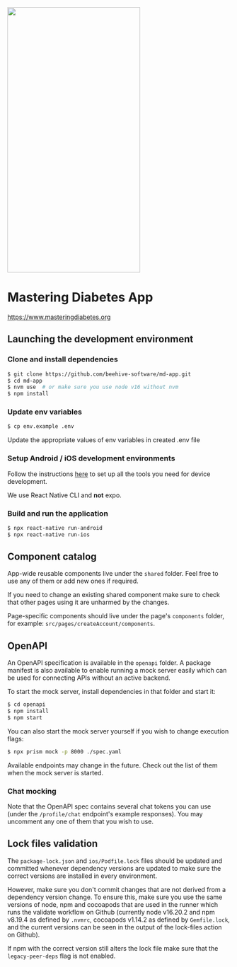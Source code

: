 <img src="https://github.com/user-attachments/assets/7e3b7107-aa47-4fd7-babd-8900c378601b" width="300" height="600"/>

# Mastering Diabetes App
https://www.masteringdiabetes.org

## Launching the development environment

### Clone and install dependencies

```bash
$ git clone https://github.com/beehive-software/md-app.git
$ cd md-app
$ nvm use  # or make sure you use node v16 without nvm
$ npm install
```

### Update env variables

```bash
$ cp env.example .env
```
Update the appropriate values of env variables in created .env file

### Setup Android / iOS development environments

Follow the instructions [here](https://reactnative.dev/docs/environment-setup) to set up all the tools you need for device development.

We use React Native CLI and **not** expo.

### Build and run the application

```bash
$ npx react-native run-android
$ npx react-native run-ios
```

## Component catalog

App-wide reusable components live under the `shared` folder. Feel free to use any of them or add new ones if required.

If you need to change an existing shared component make sure to check that other pages using it are unharmed by the changes.

Page-specific components should live under the page's `components` folder, for example: `src/pages/createAccount/components`.

## OpenAPI

An OpenAPI specification is available in the `openapi` folder. A package manifest is also available to enable running a mock server easily which can be used for connecting APIs without an active backend.

To start the mock server, install dependencies in that folder and start it:

```bash
$ cd openapi
$ npm install
$ npm start
```

You can also start the mock server yourself if you wish to change execution flags:

```bash
$ npx prism mock -p 8000 ./spec.yaml
```

Available endpoints may change in the future. Check out the list of them when the mock server is started.

### Chat mocking

Note that the OpenAPI spec contains several chat tokens you can use (under the `/profile/chat` endpoint's example responses). You may uncomment any one of them that you wish to use.

## Lock files validation

The `package-lock.json` and `ios/Podfile.lock` files should be updated and committed whenever dependency versions are updated to make sure the correct versions are installed in every environment.

However, make sure you don't commit changes that are not derived from a dependency version change. To ensure this, make sure you use the same versions of node, npm and cocoapods that are used in the runner which runs the validate workflow on Github (currently node v16.20.2 and npm v8.19.4 as defined by `.nvmrc`, cocoapods v1.14.2 as defined by `Gemfile.lock`, and the current versions can be seen in the output of the lock-files action on Github).

If npm with the correct version still alters the lock file make sure that the `legacy-peer-deps` flag is not enabled.
